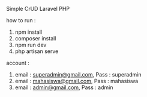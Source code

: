 Simple CrUD Laravel PHP

how to run : 
1. npm install
2. composer install
3. npm run dev
4. php artisan serve



account : 
1. email : superadmin@gmail.com, Pass : superadmin
2. email : mahasiswa@gmail.com, Pass : mahasiswa
3. email : admin@gmail.com, Pass : admin
